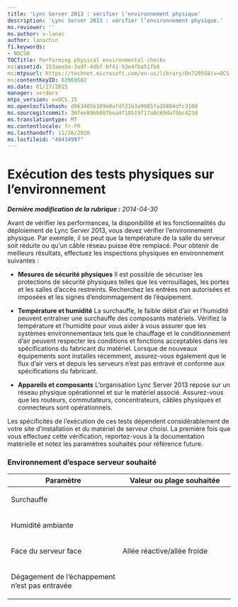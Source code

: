 ```yaml
---
title: 'Lync Server 2013 : vérifier l’environnement physique'
description: 'Lync Server 2013 : vérifier l’environnement physique.'
ms.reviewer: ''
ms.author: v-lanac
author: lanachin
f1.keywords:
- NOCSH
TOCTitle: Performing physical environmental checks
ms:assetid: 153aee5e-3adf-4dbf-bf41-53e4fba51fb0
ms:mtpsurl: https://technet.microsoft.com/en-us/library/Dn720558(v=OCS.15)
ms:contentKeyID: 63969582
ms.date: 01/27/2015
manager: serdars
mtps_version: v=OCS.15
ms.openlocfilehash: d963485b109e0afdf21b3a9085fa28884dfc3100
ms.sourcegitcommit: 36fee89bb887bea4f18b19f17a8c69daf5bc423d
ms.translationtype: MT
ms.contentlocale: fr-FR
ms.lasthandoff: 11/26/2020
ms.locfileid: "49434997"
---
```

# <a name="performing-physical-environmental-checks"></a>Exécution des tests physiques sur l’environnement

<div data-xmlns="http://www.w3.org/1999/xhtml">

<div class="topic" data-xmlns="http://www.w3.org/1999/xhtml" data-msxsl="urn:schemas-microsoft-com:xslt" data-cs="https://msdn.microsoft.com/">

<div data-asp="https://msdn2.microsoft.com/asp">



</div>

<div id="mainSection">

<div id="mainBody">

<span> </span>

_**Dernière modification de la rubrique :** 2014-04-30_

Avant de vérifier les performances, la disponibilité et les fonctionnalités du déploiement de Lync Server 2013, vous devez vérifier l’environnement physique. Par exemple, il se peut que la température de la salle du serveur soit réduite ou qu’un câble réseau puisse être remplacé. Pour obtenir de meilleurs résultats, effectuez les inspections physiques en environnement suivantes :

  - **Mesures de sécurité physiques**   Il est possible de sécuriser les protections de sécurité physiques telles que les verrouillages, les portes et les salles d’accès restreints. Recherchez les entrées non autorisées et imposées et les signes d’endommagement de l’équipement.

  - **Température et humidité**   La surchauffe, le faible débit d’air et l’humidité peuvent entraîner une surchauffe des composants matériels. Vérifiez la température et l’humidité pour vous aider à vous assurer que les systèmes environnementaux tels que le chauffage et le conditionnement d’air peuvent respecter les conditions et fonctions acceptables dans les spécifications du fabricant du matériel. Lorsque de nouveaux équipements sont installés récemment, assurez-vous également que le flux d’air vers et depuis les serveurs n’est pas entravé et conforme aux spécifications du fabricant.

  - **Appareils et composants**   L’organisation Lync Server 2013 repose sur un réseau physique opérationnel et sur le matériel associé. Assurez-vous que les routeurs, commutateurs, concentrateurs, câbles physiques et connecteurs sont opérationnels.

Les spécificités de l’exécution de ces tests dépendent considérablement de votre site d’installation et du matériel de serveur choisi. La première fois que vous effectuez cette vérification, reportez-vous à la documentation matérielle et notez les paramètres souhaités pour référence future.

### <a name="desired-server-space-environment"></a>Environnement d’espace serveur souhaité

<table>
<colgroup>
<col style="width: 50%" />
<col style="width: 50%" />
</colgroup>
<thead>
<tr class="header">
<th>Paramètre</th>
<th>Valeur ou plage souhaitée</th>
</tr>
</thead>
<tbody>
<tr class="odd">
<td><p>Surchauffe</p></td>
<td></td>
</tr>
<tr class="even">
<td><p>Humidité ambiante</p></td>
<td></td>
</tr>
<tr class="odd">
<td><p>Face du serveur face</p></td>
<td><p>Allée réactive/allée froide</p></td>
</tr>
<tr class="even">
<td><p>Dégagement de l’échappement n’est pas entravée</p></td>
<td></td>
</tr>
</tbody>
</table>


</div>

<span> </span>

</div>

</div>

</div>

